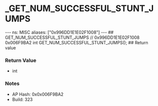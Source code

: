 # _GET_NUM_SUCCESSFUL_STUNT_JUMPS

--- ns: MISC aliases: ["0x996DD1E1E02F1008"] --- ## GET_NUM_SUCCESSFUL_STUNT_JUMPS  // 0x996DD1E1E02F1008 0x006F9BA2 int GET_NUM_SUCCESSFUL_STUNT_JUMPS();   ## Return value

### Return Value
* int

### Notes
* AP Hash: 0x0x006F9BA2
* Build: 323

